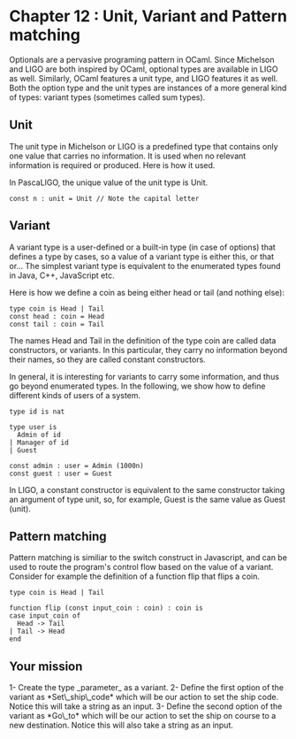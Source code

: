 # Chapter 12 : Unit, Variant and Pattern matching

<dialog character="mechanics">Captain, before we go, you may want to setup your commands to set the ship code and go to a destination.</dialog>

Optionals are a pervasive programing pattern in OCaml. Since Michelson and LIGO are both inspired by OCaml, optional types are available in LIGO as well. Similarly, OCaml features a unit type, and LIGO features it as well. Both the option type and the unit types are instances of a more general kind of types: variant types (sometimes called sum types).

## Unit

The unit type in Michelson or LIGO is a predefined type that contains only one value that carries no information. It is used when no relevant information is required or produced. Here is how it used.

In PascaLIGO, the unique value of the unit type is Unit.

```
const n : unit = Unit // Note the capital letter
```

## Variant

A variant type is a user-defined or a built-in type (in case of options) that defines a type by cases, so a value of a variant type is either this, or that or... The simplest variant type is equivalent to the enumerated types found in Java, C++, JavaScript etc.

Here is how we define a coin as being either head or tail (and nothing else):

```
type coin is Head | Tail
const head : coin = Head
const tail : coin = Tail
```

The names Head and Tail in the definition of the type coin are called data constructors, or variants. In this particular, they carry no information beyond their names, so they are called constant constructors.

In general, it is interesting for variants to carry some information, and thus go beyond enumerated types. In the following, we show how to define different kinds of users of a system.

```
type id is nat

type user is
  Admin of id
| Manager of id
| Guest

const admin : user = Admin (1000n)
const guest : user = Guest
```

In LIGO, a constant constructor is equivalent to the same constructor taking an argument of type unit, so, for example, Guest is the same value as Guest (unit).

## Pattern matching

Pattern matching is similiar to the switch construct in Javascript, and can be used to route the program's control flow based on the value of a variant. Consider for example the definition of a function flip that flips a coin.

```
type coin is Head | Tail

function flip (const input_coin : coin) : coin is
case input_coin of
  Head -> Tail
| Tail -> Head
end
```

## Your mission

<!-- prettier-ignore -->1- Create the type _parameter_ as a variant.

<!-- prettier-ignore -->2- Define the first option of the variant as *Set\_ship\_code* which will be our action to set the ship code. Notice this will take a string as an input.

<!-- prettier-ignore -->3- Define the second option of the variant as *Go\_to* which will be our action to set the ship on course to a new destination. Notice this will also take a string as an input.
